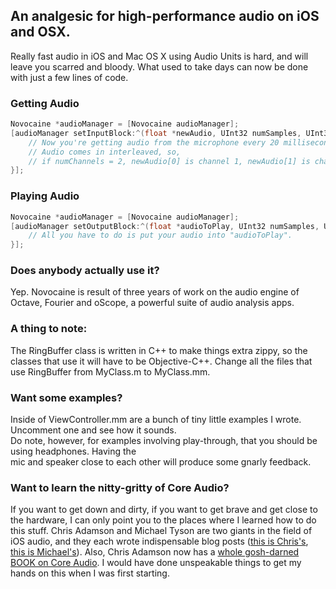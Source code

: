 ## An analgesic for high-performance audio on iOS and OSX.

Really fast audio in iOS and Mac OS X using Audio Units is hard, and will leave you scarred and bloody. What used to take days can now be done with just a few lines of code.

### Getting Audio
``` objective-c
Novocaine *audioManager = [Novocaine audioManager];
[audioManager setInputBlock:^(float *newAudio, UInt32 numSamples, UInt32 numChannels) {
	// Now you're getting audio from the microphone every 20 milliseconds or so. How's that for easy?
	// Audio comes in interleaved, so,
	// if numChannels = 2, newAudio[0] is channel 1, newAudio[1] is channel 2, newAudio[2] is channel 1, etc.
}];
```

### Playing Audio
``` objective-c
Novocaine *audioManager = [Novocaine audioManager];
[audioManager setOutputBlock:^(float *audioToPlay, UInt32 numSamples, UInt32 numChannels) {
	// All you have to do is put your audio into "audioToPlay".
}];
```

### Does anybody actually use it?
Yep. Novocaine is result of three years of work on the audio engine of Octave, Fourier and oScope, a powerful suite of audio analysis apps.

### A thing to note: 
The RingBuffer class is written in C++ to make things extra zippy, so the classes that use it will have to be Objective-C++. Change all the files that use RingBuffer from MyClass.m to MyClass.mm.

### Want some examples?  
Inside of ViewController.mm are a bunch of tiny little examples I wrote. Uncomment one and see how it sounds.  
Do note, however, for examples involving play-through, that you should be using headphones. Having the  
mic and speaker close to each other will produce some gnarly feedback.  

### Want to learn the nitty-gritty of Core Audio?
If you want to get down and dirty, if you want to get brave and get close to the hardware, I can only point you to the places where I learned how to do this stuff. Chris Adamson and Michael Tyson are two giants in the field of iOS audio, and they each wrote indispensable blog posts ([this is Chris's](http://www.subfurther.com/blog/2009/04/28/an-iphone-core-audio-brain-dump/), [this is Michael's](http://atastypixel.com/blog/using-remoteio-audio-unit/)). Also, Chris Adamson now has a [whole gosh-darned BOOK on Core Audio](http://www.amazon.com/gp/product/0321636848/ref=as_li_ss_tl?ie=UTF8&tag=tico07-20&linkCode=as2&camp=1789&creative=390957&creativeASIN=0321636848
). I would have done unspeakable things to get my hands on this when I was first starting.